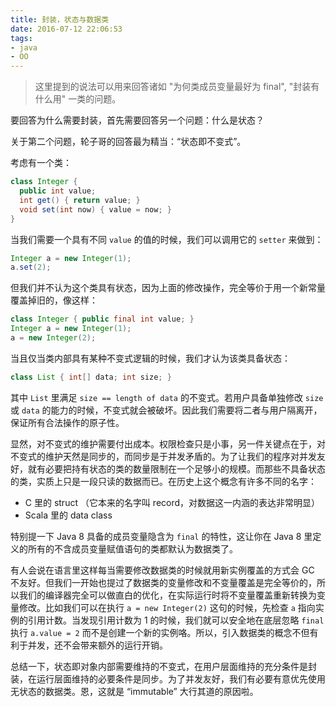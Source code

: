 ```yaml
---
title: 封装，状态与数据类
date: 2016-07-12 22:06:53
tags:
- java
- OO
---
```


> 这里提到的说法可以用来回答诸如 "为何类成员变量最好为 final", "封装有什么用" 一类的问题。

要回答为什么需要封装，首先需要回答另一个问题：什么是状态？

关于第二个问题，轮子哥的回答最为精当：“状态即不变式”。

考虑有一个类：

```java
class Integer {
  public int value;
  int get() { return value; }
  void set(int now) { value = now; }
}
```

当我们需要一个具有不同 `value` 的值的时候，我们可以调用它的 `setter` 来做到：

```java
Integer a = new Integer(1);
a.set(2);
```

但我们并不认为这个类具有状态，因为上面的修改操作，完全等价于用一个新常量覆盖掉旧的，像这样：

```java
class Integer { public final int value; }
Integer a = new Integer(1);
a = new Integer(2);
```

当且仅当类内部具有某种不变式逻辑的时候，我们才认为该类具备状态：

```java
class List { int[] data; int size; }
```

其中 `List` 里满足 `size == length of data` 的不变式。若用户具备单独修改 `size` 或 `data` 的能力的时候，不变式就会被破坏。因此我们需要将二者与用户隔离开，保证所有合法操作的原子性。

显然，对不变式的维护需要付出成本。权限检查只是小事，另一件关键点在于，对不变式的维护天然是同步的，而同步是于并发矛盾的。为了让我们的程序对并发友好，就有必要把持有状态的类的数量限制在一个足够小的规模。而那些不具备状态的类，实质上只是一段只读的数据而已。在历史上这个概念有许多不同的名字：

- C 里的 struct （它本来的名字叫 record，对数据这一内涵的表达非常明显）
- Scala 里的 data class

特别提一下 Java 8 具备的成员变量隐含为 `final` 的特性，这让你在 Java 8 里定义的所有的不含成员变量赋值语句的类都默认为数据类了。

有人会说在语言里这样每当需要修改数据类的时候就用新实例覆盖的方式会 GC 不友好。但我们一开始也提过了数据类的变量修改和不变量覆盖是完全等价的，所以我们的编译器完全可以做直白的优化，在实际运行时将不变量覆盖重新转换为变量修改。比如我们可以在执行 `a = new Integer(2)` 这句的时候，先检查 `a` 指向实例的引用计数。当发现引用计数为 1 的时候，我们就可以安全地在底层忽略 `final` 执行 `a.value = 2` 而不是创建一个新的实例咯。所以，引入数据类的概念不但有利于并发，还不会带来额外的运行开销。

总结一下，状态即对象内部需要维持的不变式，在用户层面维持的充分条件是封装，在运行层面维持的必要条件是同步。为了并发友好，我们有必要有意优先使用无状态的数据类。恩，这就是 “immutable” 大行其道的原因啦。